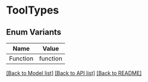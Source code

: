 # ToolTypes

## Enum Variants

| Name | Value |
|---- | -----|
| Function | function |


[[Back to Model list]](../README.md#documentation-for-models) [[Back to API list]](../README.md#documentation-for-api-endpoints) [[Back to README]](../README.md)


